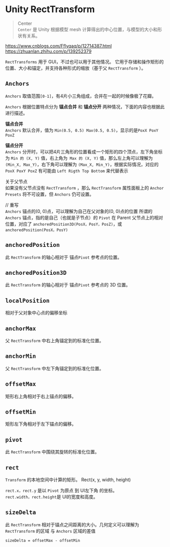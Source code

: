 # Unity RectTransform

> Center  
> `Center` 是 Unity 根据模型 mesh 计算得出的中心位置，与模型的大小和形状有关系。

https://www.cnblogs.com/Fflyqaq/p/12714387.html
https://zhuanlan.zhihu.com/p/139252379


`RectTransforms` 用于 GUI，不过也可以用于其他情况。 它用于存储和操作矩形的位置、大小和锚定，并支持各种形式的缩放（基于父 `RectTransform` ）。

## `Anchors`

`Anchors` 取值范围`[0-1]`，有4片小三角组成，合并在一起的时候像极了花瓣。

`Anchors` 根据位置特点分为 **锚点合并** 和 **锚点分开** 两种情况，下面的内容也根据此进行描述。

**锚点合并**  
`Anchors` 默认合并，值为 `Min(0.5, 0.5) Max(0.5, 0.5)`，显示的是`PoxX PoxY PoxZ`

**锚点分开**  
`Anchors` 分开时，可以把4片三角形的位置看成一个矩形的四个顶点，左下角坐标为 `Min 的 (X, Y)` 值，右上角为` Max 的 (X, Y)` 值，那么左上角可以理解为 `(Min_X, Max_Y)`，右下角可以理解为 `(Max_X, Min_Y)`，根据实际情况，对应的 `PoxX PoxY PoxZ` 有可能由 `Left Rigth Top Bottom` 来代替表示


关于父节点  
如果没有父节点没有 `RectTransform` ，那么 `RectTransform` 属性面板上的 `Anchor Presets` 将不可设置，但 `Anchors` 仍可设置。

// 重写  
`Anchors` 锚点的(0, 0)点，可以理解为自己在父对象的(0, 0)点的位置
所谓的 `Anchors` 锚点，指的是自己（也就是子节点）的 `Pivot` 在 Parent 父节点上的相对位置，对应了 `anchoredPosition3D(PosX，PosY，PosZ)`，或 `anchoredPosition(PosX，PosY)`



## `anchoredPosition`
此 `RectTransform` 的轴心相对于 锚点`Pivot` 参考点的位置。

## `anchoredPosition3D`
此 `RectTransform` 的轴心相对于 锚点`Pivot` 参考点的 3D 位置。

## `localPosition`
相对于父对象中心点的偏移坐标

## `anchorMax`
父 `RectTransform` 中右上角锚定到的标准化位置。
## `anchorMin`
父 `RectTransform` 中左下角锚定到的标准化位置。
## `offsetMax`
矩形右上角相对于右上锚点的偏移。
## `offsetMin`
矩形左下角相对于左下锚点的偏移。
## `pivot`
此 `RectTransform` 中围绕其旋转的标准化位置。
## `rect`
`Transform` 的本地空间中计算的矩形。
Rect(x, y, width, height)

`rect.x，rect.y` 是以 `Pivot` 为原点 到 UI左下角 的坐标。  
`rect.width，rect.height`是 UI的宽度和高度。


## `sizeDelta`
此 `RectTransform` 相对于锚点之间距离的大小。几何定义可以理解为 `RectTransform` 的区域 与 `Anchors` 区域的差值

`sizeDelta = offsetMax - offsetMin`